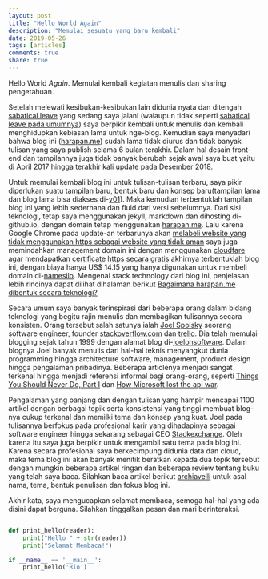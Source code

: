 ```yaml
---
layout: post
title: "Hello World Again"
description: "Memulai sesuatu yang baru kembali"
date: 2019-05-26
tags: [articles]
comments: true
share: true
---
```


Hello World *Again*. Memulai kembali kegiatan menulis dan sharing pengetahuan. 

Setelah melewati kesibukan-kesibukan lain didunia nyata dan ditengah [sabatical leave](#) yang sedang saya jalani (walaupun tidak seperti [sabatical leave pada umumnya](https://www.thebalancecareers.com/why-employers-should-consider-sabbatical-leave-programs-4171929)) saya berpikir kembali untuk menulis dan kembali menghidupkan kebiasan lama untuk nge-blog. Kemudian saya menyadari bahwa blog ini ([harapan.me](https://www.harapan.me)) sudah lama tidak diurus dan tidak banyak tulisan yang saya publish selama 6 bulan terakhir. Dalam hal desain front-end dan tampilannya juga tidak banyak berubah sejak awal saya buat yaitu di April 2017 hingga terakhir kali update pada Desember 2018.

Untuk memulai kembali blog ini untuk tulisan-tulisan terbaru, saya pikir diperlukan suatu tampilan baru, bentuk baru dan konsep baru(tampilan lama dan blog lama bisa diakses di-[v01](https://www.harapan.me)). Maka kemudian terbentuklah tampilan blog ini yang lebih sederhana dan fluid dari versi sebelumnya. Dari sisi teknologi, tetap saya menggunakan jekyll, markdown dan dihosting di-github.io, dengan domain tetap menggunakan [harapan.me](https://www.harapan.me). Lalu karena Google Chrome pada update-an terbarunya akan [melabeli website yang tidak menggunakan https sebagai website yang tidak aman](https://security.googleblog.com/2018/02/a-secure-web-is-here-to-stay.html) saya juga memindahkan management domain ini dengan menggunakan [cloudfare](https://www.cloudflare.com/) agar mendapatkan [certificate https secara gratis](https://www.cloudflare.com/ssl/) akhirnya terbentuklah blog ini, dengan biaya hanya US$ 14.15 yang hanya digunakan untuk membeli domain di-[namesilo](https://www.namesilo.com/pricing.php?rid=43f3493rl). Mengenai stack technology dari blog ini, penjelasan lebih rincinya dapat dilihat dihalaman berikut [Bagaimana harapan.me dibentuk secara teknologi?](/blog/tech-stack-harapan-me/)

Secara umum saya banyak terinspirasi dari beberapa orang dalam bidang teknologi yang begitu rajin menulis dan membagikan tulisannya secara konsisten. Orang tersebut salah satunya ialah [Joel Spolsky](https://en.wikipedia.org/wiki/Joel_Spolsky) seorang software engineer, founder [stackoverflow.com](https://stackoverflow.com/) dan [trello](https://trello.com/). Dia telah memulai blogging sejak tahun 1999 dengan alamat blog di-[joelonsoftware](https://www.joelonsoftware.com). Dalam blognya Joel banyak menulis dari hal-hal teknis menyangkut dunia programming hingga architecture software, management, product design hingga pengalaman pribadinya. Beberapa articlenya menjadi sangat terkenal hingga menjadi referensi informal bagi orang-orang, seperti [Things You Should Never Do, Part I](https://www.joelonsoftware.com/2000/04/06/things-you-should-never-do-part-i/) dan [How Microsoft lost the api war](https://www.joelonsoftware.com/2004/06/13/how-microsoft-lost-the-api-war/).

Pengalaman yang panjang dan dengan tulisan yang hampir mencapai 1100 artikel dengan berbagai topik serta konsistensi yang tinggi membuat blog-nya cukup terkenal dan memilki tema dan konsep yang kuat. Joel pada tulisannya berfokus pada profesional karir yang dihadapinya sebagai software engineer hingga sekarang sebagai CEO [Stackexchange](https://stackexchange.com/). Oleh karena itu saya juga berpikir untuk mengambil satu tema pada blog ini. Karena secara profesional saya berkecimpung didunia data dan cloud, maka tema blog ini akan banyak menitik beratkan kepada dua topik tersebut dengan mungkin beberapa artikel ringan dan beberapa review tentang buku yang telah saya baca. Silahkan baca artikel berikut [archiavelli](blog/archiavelli/) untuk asal nama, tema, bentuk penulisan dan fokus blog ini.

Akhir kata, saya mengucapkan selamat membaca, semoga hal-hal yang ada disini dapat berguna. Silahkan tinggalkan pesan dan mari berinteraksi. 

```python

def print_hello(reader):
	print("Hello " + str(reader))
	print("Selamat Membaca!")

if __name__ == '__main__':
	print_hello('Rio')

```